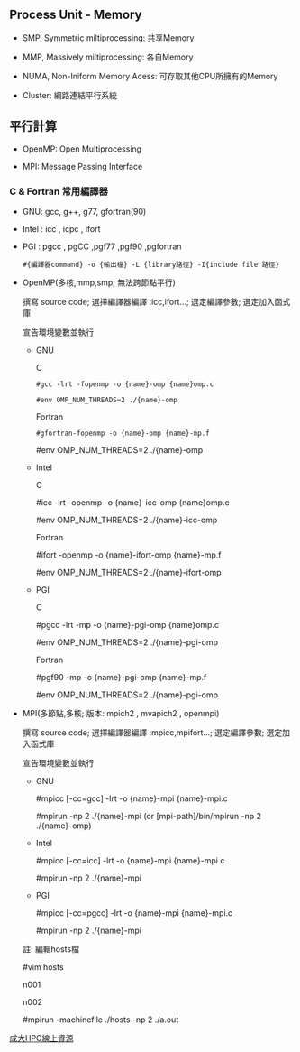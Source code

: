 ## Process Unit - Memory

- SMP, Symmetric miltiprocessing: 共享Memory

- MMP, Massively miltiprocessing: 各自Memory

- NUMA, Non-Iniform Memory Acess: 可存取其他CPU所擁有的Memory

- Cluster: 網路連結平行系統

## 平行計算

- OpenMP: Open Multiprocessing

- MPI: Message Passing Interface

### C & Fortran 常用編譯器

- GNU: gcc, g++, g77, gfortran(90)

- Intel : icc , icpc , ifort

- PGI : pgcc , pgCC ,pgf77 ,pgf90 ,pgfortran

	`#{編譯器command} -o {輸出檔} -L {library路徑} -I{include file 路徑} `

- OpenMP(多核,mmp,smp; 無法跨節點平行) 

	撰寫 source code;	選擇編譯器編譯 :icc,ifort...;	選定編譯參數;	選定加入函式庫

	宣告環境變數並執行

	- GNU

		C

		`#gcc -lrt -fopenmp -o {name}-omp {name}omp.c`

		`#env OMP_NUM_THREADS=2 ./{name}-omp`

		Fortran

		`#gfortran-fopenmp -o {name}-omp {name}-mp.f`

		#env OMP_NUM_THREADS=2 ./{name}-omp

	- Intel

		C

		#icc -lrt -openmp -o {name}-icc-omp {name}omp.c
	
		#env OMP_NUM_THREADS=2 ./{name}-icc-omp

		Fortran

		#ifort -openmp -o {name}-ifort-omp {name}-mp.f
		
		#env OMP_NUM_THREADS=2 ./{name}-ifort-omp

	- PGI

		C

		#pgcc -lrt -mp -o {name}-pgi-omp {name}omp.c
	
		#env OMP_NUM_THREADS=2 ./{name}-pgi-omp

		Fortran

		#pgf90 -mp -o {name}-pgi-omp {name}-mp.f
		
		#env OMP_NUM_THREADS=2 ./{name}-pgi-omp

- MPI(多節點,多核; 版本: mpich2 , mvapich2 , openmpi) 

	撰寫 source code;	選擇編譯器編譯 :mpicc,mpifort...;	選定編譯參數;	選定加入函式庫

	宣告環境變數並執行

	- GNU

		#mpicc [-cc=gcc] -lrt -o {name}-mpi {name}-mpi.c

		#mpirun -np 2 ./{name}-mpi (or [mpi-path]/bin/mpirun -np 2 ./{name}-omp)

	- Intel

		#mpicc [-cc=icc] -lrt -o {name}-mpi {name}-mpi.c

		#mpirun -np 2 ./{name}-mpi 

	- PGI

		#mpicc [-cc=pgcc] -lrt -o {name}-mpi {name}-mpi.c

		#mpirun -np 2 ./{name}-mpi 


	註: 編輯hosts檔
	
	#vim hosts
	
	n001
	
	n002

	#mpirun -machinefile ./hosts -np 2 ./a.out

[成大HPC線上資源](http://140.116.249.155/file.php/8/1011107/%E7%B7%A8%E8%AD%AF%E5%99%A8%E4%BD%BF%E7%94%A8%E8%AA%B2%E7%A8%8B.pdf) 